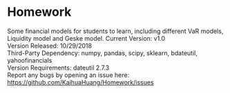 # Homework
Some financial models for students to learn, including different VaR models, Liquidity model and Geske model.
Current Version: v1.0  
Version Released: 10/29/2018  
Third-Party Dependency: numpy, pandas, scipy, sklearn, bdateutil, yahoofinancials	  
Version Requirements: dateutil 2.7.3  
Report any bugs by opening an issue here: https://github.com/KaihuaHuang/Homework/issues  
